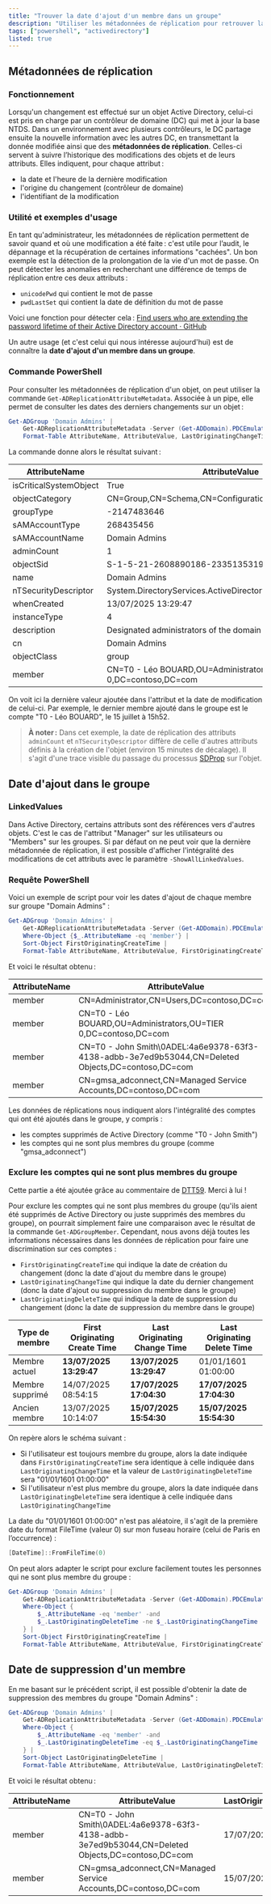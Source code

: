 ```yaml
---
title: "Trouver la date d'ajout d'un membre dans un groupe"
description: "Utiliser les métadonnées de réplication pour retrouver la date d'ajout d'un membre dans un groupe"
tags: ["powershell", "activedirectory"]
listed: true
---
```


## Métadonnées de réplication

### Fonctionnement

Lorsqu'un changement est effectué sur un objet Active Directory, celui-ci est pris en charge par un contrôleur de domaine (DC) qui met à jour la base NTDS. Dans un environnement avec plusieurs contrôleurs, le DC partage ensuite la nouvelle information avec les autres DC, en transmettant la donnée modifiée ainsi que des **métadonnées de réplication**. Celles-ci servent à suivre l’historique des modifications des objets et de leurs attributs. Elles indiquent, pour chaque attribut :

- la date et l'heure de la dernière modification
- l'origine du changement (contrôleur de domaine)
- l'identifiant de la modification

### Utilité et exemples d'usage

En tant qu'administrateur, les métadonnées de réplication permettent de savoir quand et où une modification a été faite : c'est utile pour l’audit, le dépannage et la récupération de certaines informations "cachées". Un bon exemple est la détection de la prolongation de la vie d'un mot de passe. On peut détecter les anomalies en recherchant une différence de temps de réplication entre ces deux attributs :

- `unicodePwd` qui contient le mot de passe
- `pwdLastSet` qui contient la date de définition du mot de passe

Voici une fonction pour détecter cela : [Find users who are extending the password lifetime of their Active Directory account · GitHub](https://gist.github.com/leobouard/f6066b14db8199a864ff00620c08909d)

Un autre usage (et c'est celui qui nous intéresse aujourd'hui) est de connaître la **date d'ajout d'un membre dans un groupe**.

### Commande PowerShell

Pour consulter les métadonnées de réplication d'un objet, on peut utiliser la commande `Get-ADReplicationAttributeMetadata`. Associée à un pipe, elle permet de consulter les dates des derniers changements sur un objet :

```powershell
Get-ADGroup 'Domain Admins' |
    Get-ADReplicationAttributeMetadata -Server (Get-ADDomain).PDCEmulator |
    Format-Table AttributeName, AttributeValue, LastOriginatingChangeTime
```

La commande donne alors le résultat suivant :

AttributeName | AttributeValue | LastOriginatingChangeTime
------------- | -------------- | -------------------------
isCriticalSystemObject | True | 13/07/2025 13:29:47
objectCategory | CN=Group,CN=Schema,CN=Configuration,DC=contoso,DC=com | 13/07/2025 13:29:47
groupType | -2147483646 | 13/07/2025 13:29:47
sAMAccountType | 268435456 | 13/07/2025 13:29:47
sAMAccountName | Domain Admins | 13/07/2025 13:29:47
adminCount | 1 | 13/07/2025 13:44:57
objectSid | S-1-5-21-2608890186-2335135319-240251004-512 | 13/07/2025 13:29:47
name | Domain Admins | 13/07/2025 13:29:47
nTSecurityDescriptor | System.DirectoryServices.ActiveDirectorySecurity | 13/07/2025 13:44:57
whenCreated | 13/07/2025 13:29:47 | 13/07/2025 13:29:47
instanceType | 4 | 13/07/2025 13:29:47
description | Designated administrators of the domain | 13/07/2025 13:29:47
cn | Domain Admins | 13/07/2025 13:29:47
objectClass | group | 13/07/2025 13:29:47
member | CN=T0 - Léo BOUARD,OU=Administrators,OU=TIER 0,DC=contoso,DC=com | 15/07/2025 15:52:11

On voit ici la dernière valeur ajoutée dans l'attribut et la date de modification de celui-ci. Par exemple, le dernier membre ajouté dans le groupe est le compte "T0 - Léo BOUARD", le 15 juillet à 15h52.

> **À noter :** Dans cet exemple, la date de réplication des attributs `adminCount` et `nTSecurityDescriptor` diffère de celle d'autres attributs définis à la création de l'objet (environ 15 minutes de décalage). Il s'agit d'une trace visible du passage du processus [SDProp](https://learn.microsoft.com/fr-fr/windows-server/identity/ad-ds/plan/security-best-practices/appendix-c--protected-accounts-and-groups-in-active-directory#sdprop) sur l'objet.

## Date d'ajout dans le groupe

### LinkedValues

Dans Active Directory, certains attributs sont des références vers d'autres objets. C'est le cas de l'attribut "Manager" sur les utilisateurs ou "Members" sur les groupes. Si par défaut on ne peut voir que la dernière métadonnée de réplication, il est possible d'afficher l'intégralité des modifications de cet attributs avec le paramètre `-ShowAllLinkedValues`.

### Requête PowerShell

Voici un exemple de script pour voir les dates d'ajout de chaque membre sur groupe "Domain Admins" :

```powershell
Get-ADGroup 'Domain Admins' |
    Get-ADReplicationAttributeMetadata -Server (Get-ADDomain).PDCEmulator -ShowAllLinkedValues |
    Where-Object {$_.AttributeName -eq 'member'} |
    Sort-Object FirstOriginatingCreateTime |
    Format-Table AttributeName, AttributeValue, FirstOriginatingCreateTime -GroupBy Object
```

Et voici le résultat obtenu :

AttributeName | AttributeValue | FirstOriginatingCreateTime
------------- | -------------- | --------------------------
member | CN=Administrator,CN=Users,DC=contoso,DC=com | 13/07/2025 13:29:47
member | CN=T0 - Léo BOUARD,OU=Administrators,OU=TIER 0,DC=contoso,DC=com | 15/07/2025 15:52:11
member | CN=T0 - John Smith\0ADEL:4a6e9378-63f3-4138-adbb-3e7ed9b53044,CN=Deleted Objects,DC=contoso,DC=com | 14/07/2025 08:54:15
member | CN=gmsa_adconnect,CN=Managed Service Accounts,DC=contoso,DC=com | 13/07/2025 10:14:07

Les données de réplications nous indiquent alors l'intégralité des comptes qui ont été ajoutés dans le groupe, y compris :

- les comptes supprimés de Active Directory (comme "T0 - John Smith")
- les comptes qui ne sont plus membres du groupe (comme "gmsa_adconnect")

### Exclure les comptes qui ne sont plus membres du groupe

Cette partie a été ajoutée grâce au commentaire de [DTT59](https://github.com/DTT59). Merci à lui !

Pour exclure les comptes qui ne sont plus membres du groupe (qu'ils aient été supprimés de Active Directory ou juste supprimés des membres du groupe), on pourrait simplement faire une comparaison avec le résultat de la commande `Get-ADGroupMember`. Cependant, nous avons déjà toutes les informations nécessaires dans les données de réplication pour faire une discrimination sur ces comptes :

- `FirstOriginatingCreateTime` qui indique la date de création du changement (donc la date d'ajout du membre dans le groupe)
- `LastOriginatingChangeTime` qui indique la date du dernier changement (donc la date d'ajout ou suppression du membre dans le groupe)
- `LastOriginatingDeleteTime` qui indique la date de suppression du changement (donc la date de suppression du membre dans le groupe)

Type de membre | First Originating Create Time | Last Originating Change Time | Last Originating Delete Time
-------------- | ----------------------------- | ---------------------------- | ----------------------------
Membre actuel | **13/07/2025 13:29:47** | **13/07/2025 13:29:47** | 01/01/1601 01:00:00
Membre supprimé | 14/07/2025 08:54:15 | **17/07/2025 17:04:30** | **17/07/2025 17:04:30**
Ancien membre | 13/07/2025 10:14:07 | **15/07/2025 15:54:30** | **15/07/2025 15:54:30**

On repère alors le schéma suivant :

- Si l'utilisateur est toujours membre du groupe, alors la date indiquée dans `FirstOriginatingCreateTime` sera identique à celle indiquée dans `LastOriginatingChangeTime` et la valeur de `LastOriginatingDeleteTime` sera "01/01/1601 01:00:00"
- Si l'utilisateur n'est plus membre du groupe, alors la date indiquée dans `LastOriginatingDeleteTime` sera identique à celle indiquée dans `LastOriginatingChangeTime`

La date du "01/01/1601 01:00:00" n'est pas aléatoire, il s'agit de la première date du format FileTime (valeur 0) sur mon fuseau horaire (celui de Paris en l’occurrence) :

```powershell
[DateTime]::FromFileTime(0)
```

On peut alors adapter le script pour exclure facilement toutes les personnes qui ne sont plus membre du groupe :

```powershell
Get-ADGroup 'Domain Admins' |
    Get-ADReplicationAttributeMetadata -Server (Get-ADDomain).PDCEmulator -ShowAllLinkedValues |
    Where-Object {
        $_.AttributeName -eq 'member' -and
        $_.LastOriginatingDeleteTime -ne $_.LastOriginatingChangeTime
    } |
    Sort-Object FirstOriginatingCreateTime |
    Format-Table AttributeName, AttributeValue, FirstOriginatingCreateTime -GroupBy Object
```

## Date de suppression d'un membre

En me basant sur le précédent script, il est possible d'obtenir la date de suppression des membres du groupe "Domain Admins" :

```powershell
Get-ADGroup 'Domain Admins' |
    Get-ADReplicationAttributeMetadata -Server (Get-ADDomain).PDCEmulator -ShowAllLinkedValues |
    Where-Object {
        $_.AttributeName -eq 'member' -and
        $_.LastOriginatingDeleteTime -eq $_.LastOriginatingChangeTime
    } |
    Sort-Object LastOriginatingDeleteTime |
    Format-Table AttributeName, AttributeValue, LastOriginatingDeleteTime -GroupBy Object
```

Et voici le résultat obtenu :

AttributeName | AttributeValue | LastOriginatingDeleteTime
------------- | -------------- | --------------------------
member | CN=T0 - John Smith\0ADEL:4a6e9378-63f3-4138-adbb-3e7ed9b53044,CN=Deleted Objects,DC=contoso,DC=com | 17/07/2025 17:04:30
member | CN=gmsa_adconnect,CN=Managed Service Accounts,DC=contoso,DC=com | 15/07/2025 15:54:30
